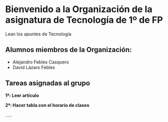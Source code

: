 # Bienvenido a la Organización de la asignatura de Tecnología de 1º de FP 

Lean los apuntes de Tecnología 

## Alumnos miembros de la Organización:

- Alejandro Febles Casquero
- David Lázaro Febles

## Tareas asignadas al grupo

**1ª: Leer artículo**

**2ª: Hacer tabla con el horario de clases**





.....
